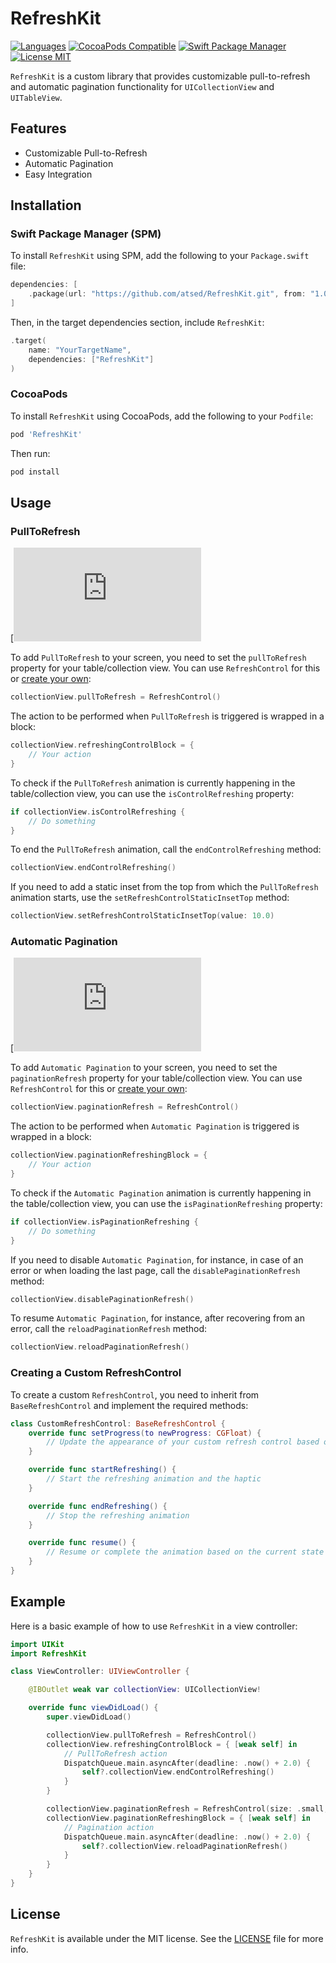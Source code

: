 # RefreshKit
[![Languages](https://img.shields.io/badge/languages-Swift%20%7C%20ObjC-red.svg)](https://img.shields.io/badge/languages-Swift%20%7C%20ObjC-red.svg)
[![CocoaPods Compatible](https://img.shields.io/cocoapods/v/RefreshKit.svg?style=flat)](https://img.shields.io/cocoapods/v/RefreshKit.svg?style=flat)
[![Swift Package Manager](https://img.shields.io/badge/Swift_Package_Manager-compatible-orange?style=flat-square)](https://img.shields.io/badge/Swift_Package_Manager-compatible-orange?style=flat-square)
[![License MIT](https://img.shields.io/cocoapods/l/RefreshKit.svg?style=flat)](https://raw.githubusercontent.com/atsed/RefreshKit/main/LICENSE)

`RefreshKit` is a custom library that provides customizable pull-to-refresh and automatic pagination functionality for `UICollectionView` and `UITableView`.

## Features

- Customizable Pull-to-Refresh
- Automatic Pagination
- Easy Integration

## Installation

### Swift Package Manager (SPM)

To install `RefreshKit` using SPM, add the following to your `Package.swift` file:

```swift
dependencies: [
    .package(url: "https://github.com/atsed/RefreshKit.git", from: "1.0.2")
]
```

Then, in the target dependencies section, include `RefreshKit`:

```swift
.target(
    name: "YourTargetName",
    dependencies: ["RefreshKit"]
)
```

### CocoaPods

To install `RefreshKit` using CocoaPods, add the following to your `Podfile`:

```ruby
pod 'RefreshKit'
```

Then run:

```bash
pod install
```

## Usage

### PullToRefresh

[![PullToRefresh Animation](https://atsed.github.io/RefreshKit/Docs/PullToRefresh.html)

To add `PullToRefresh` to your screen, you need to set the `pullToRefresh` property for your table/collection view. You can use `RefreshControl` for this or [create your own](#creating-a-custom-refreshcontrol):

```swift
collectionView.pullToRefresh = RefreshControl()
```

The action to be performed when `PullToRefresh` is triggered is wrapped in a block:

```swift
collectionView.refreshingControlBlock = {
    // Your action
}
```

To check if the `PullToRefresh` animation is currently happening in the table/collection view, you can use the `isControlRefreshing` property:

```swift
if collectionView.isControlRefreshing {
    // Do something
}
```

To end the `PullToRefresh` animation, call the `endControlRefreshing` method:

```swift
collectionView.endControlRefreshing()
```

If you need to add a static inset from the top from which the `PullToRefresh` animation starts, use the `setRefreshControlStaticInsetTop` method:

```swift
collectionView.setRefreshControlStaticInsetTop(value: 10.0)
```

### Automatic Pagination

[![Pagination Animation](https://atsed.github.io/RefreshKit/Docs/Pagination.html)

To add `Automatic Pagination` to your screen, you need to set the `paginationRefresh` property for your table/collection view. You can use `RefreshControl` for this or [create your own](#creating-a-custom-refreshcontrol):

```swift
collectionView.paginationRefresh = RefreshControl()
```

The action to be performed when `Automatic Pagination` is triggered is wrapped in a block:

```swift
collectionView.paginationRefreshingBlock = {
    // Your action
}
```

To check if the `Automatic Pagination` animation is currently happening in the table/collection view, you can use the `isPaginationRefreshing` property:

```swift
if collectionView.isPaginationRefreshing {
    // Do something
}
```

If you need to disable `Automatic Pagination`, for instance, in case of an error or when loading the last page, call the `disablePaginationRefresh` method:

```swift
collectionView.disablePaginationRefresh()
```

To resume `Automatic Pagination`, for instance, after recovering from an error, call the `reloadPaginationRefresh` method:

```swift
collectionView.reloadPaginationRefresh()
```

### Creating a Custom RefreshControl

To create a custom `RefreshControl`, you need to inherit from `BaseRefreshControl` and implement the required methods:

```swift
class CustomRefreshControl: BaseRefreshControl {
    override func setProgress(to newProgress: CGFloat) {
        // Update the appearance of your custom refresh control based on the progress
    }

    override func startRefreshing() {
        // Start the refreshing animation and the haptic
    }

    override func endRefreshing() {
        // Stop the refreshing animation
    }

    override func resume() {
        // Resume or complete the animation based on the current state
    }
}
```

## Example

Here is a basic example of how to use `RefreshKit` in a view controller:

```swift
import UIKit
import RefreshKit

class ViewController: UIViewController {

    @IBOutlet weak var collectionView: UICollectionView!

    override func viewDidLoad() {
        super.viewDidLoad()

        collectionView.pullToRefresh = RefreshControl()
        collectionView.refreshingControlBlock = { [weak self] in
            // PullToRefresh action
            DispatchQueue.main.asyncAfter(deadline: .now() + 2.0) {
                self?.collectionView.endControlRefreshing()
            }
        }

        collectionView.paginationRefresh = RefreshControl(size: .small, isHapticEnabled: false)
        collectionView.paginationRefreshingBlock = { [weak self] in
            // Pagination action
            DispatchQueue.main.asyncAfter(deadline: .now() + 2.0) {
                self?.collectionView.reloadPaginationRefresh()
            }
        }
    }
}
```

## License

`RefreshKit` is available under the MIT license. See the [LICENSE](LICENSE) file for more info.
